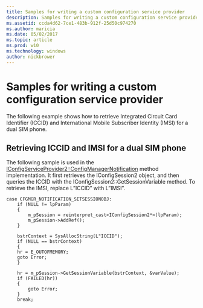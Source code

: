 ```yaml
---
title: Samples for writing a custom configuration service provider
description: Samples for writing a custom configuration service provider
ms.assetid: ccda4d62-7ce1-483b-912f-25d50c974270
ms.author: maricia
ms.date: 05/02/2017
ms.topic: article
ms.prod: w10
ms.technology: windows
author: nickbrower
---
```



# Samples for writing a custom configuration service provider

The following example shows how to retrieve Integrated Circuit Card Identifier (ICCID) and International Mobile Subscriber Identity (IMSI) for a dual SIM phone.

## Retrieving ICCID and IMSI for a dual SIM phone

The following sample is used in the [IConfigServiceProvider2::ConfigManagerNotification](iconfigserviceprovider2configmanagernotification.md) method implementation. It first retrieves the IConfigSession2 object, and then queries the ICCID with the IConfigSession2::GetSessionVariable method. To retrieve the IMSI, replace L”ICCID” with L”IMSI”.

``` syntax
case CFGMGR_NOTIFICATION_SETSESSIONOBJ:
    if (NULL != lpParam)
    {
        m_pSession = reinterpret_cast<IConfigSession2*>(lpParam);
        m_pSession->AddRef();
    }

    bstrContext = SysAllocString(L"ICCID");
    if (NULL == bstrContext)
    {
    hr = E_OUTOFMEMORY;
    goto Error;
    }

    hr = m_pSession->GetSessionVariable(bstrContext, &varValue);
    if (FAILED(hr))
    {
        goto Error;
    }
    break;
```

 





